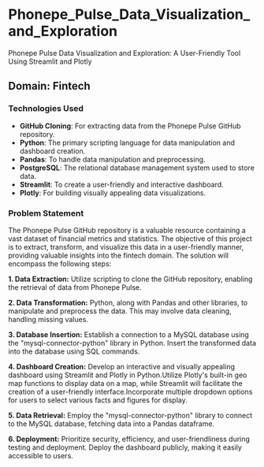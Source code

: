 # Phonepe_Pulse_Data_Visualization_and_Exploration
Phonepe Pulse Data Visualization and Exploration: A User-Friendly Tool Using Streamlit and Plotly

## Domain: Fintech

### Technologies Used
- **GitHub Cloning**: For extracting data from the Phonepe Pulse GitHub repository.
- **Python**: The primary scripting language for data manipulation and dashboard creation.
- **Pandas**: To handle data manipulation and preprocessing.
- **PostgreSQL**: The relational database management system used to store data.
- **Streamlit**: To create a user-friendly and interactive dashboard.
- **Plotly**: For building visually appealing data visualizations.

### Problem Statement
The Phonepe Pulse GitHub repository is a valuable resource containing a vast dataset of financial metrics and statistics. The objective of this project is to extract, transform, and visualize this data in a user-friendly manner, providing valuable insights into the fintech domain. The solution will encompass the following steps:

**1. Data Extraction:** Utilize scripting to clone the GitHub repository, enabling the retrieval of data from Phonepe Pulse.

**2. Data Transformation:** Python, along with Pandas and other libraries, to manipulate and preprocess the data. This may involve data cleaning, handling missing values.

**3. Database Insertion:** Establish a connection to a MySQL database using the "mysql-connector-python" library in Python. Insert the transformed data into the database using SQL commands.

**4. Dashboard Creation:** Develop an interactive and visually appealing dashboard using Streamlit and Plotly in Python.Utilize Plotly's built-in geo map functions to display data on a map, while Streamlit will facilitate the creation of a user-friendly interface.Incorporate multiple dropdown options for users to select various facts and figures for display.

**5. Data Retrieval:** Employ the "mysql-connector-python" library to connect to the MySQL database, fetching data into a Pandas dataframe.

**6. Deployment:** Prioritize security, efficiency, and user-friendliness during testing and deployment. Deploy the dashboard publicly, making it easily accessible to users.
